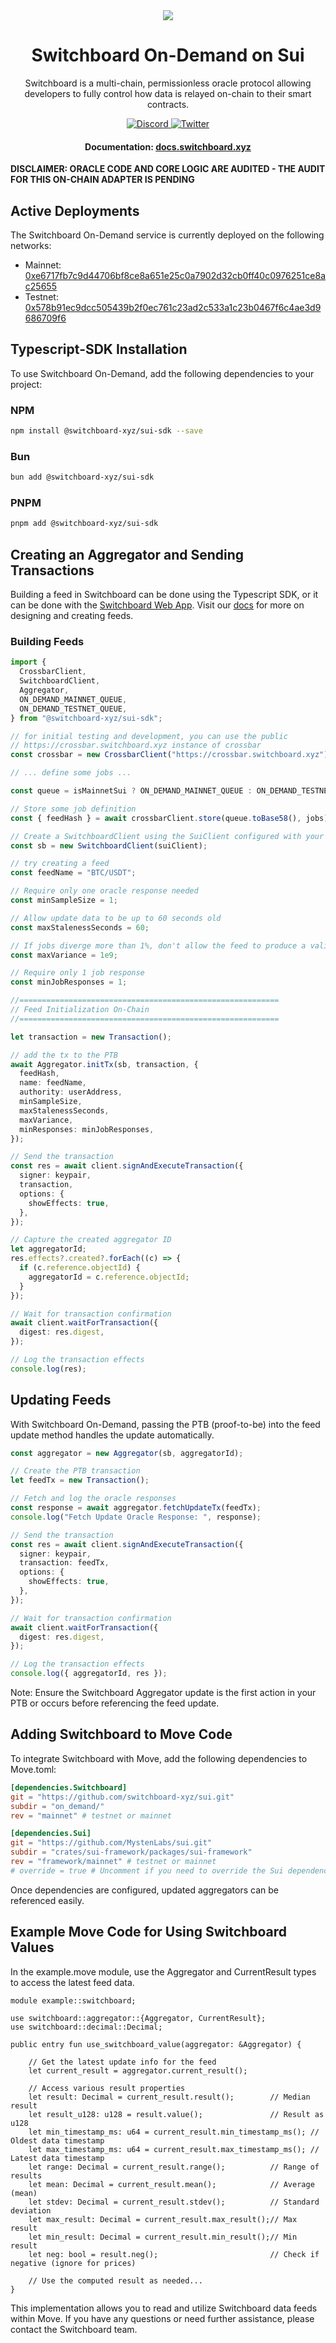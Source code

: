 <div align="center">
  <a href="#">
    <img src="https://github.com/switchboard-xyz/sbv2-core/raw/main/website/static/img/icons/switchboard/avatar.png" />
  </a>

  <h1>Switchboard On-Demand on Sui</h1>

  <p>Switchboard is a multi-chain, permissionless oracle protocol allowing developers to fully control how data is relayed on-chain to their smart contracts.</p>

  <div>
    <a href="https://discord.gg/switchboardxyz">
      <img alt="Discord" src="https://img.shields.io/discord/841525135311634443?color=blueviolet&logo=discord&logoColor=white" />
    </a>
    <a href="https://twitter.com/switchboardxyz">
      <img alt="Twitter" src="https://img.shields.io/twitter/follow/switchboardxyz?label=Follow+Switchboard" />
    </a>
  </div>

  <h4>
    <strong>Documentation: </strong><a href="https://docs.switchboard.xyz">docs.switchboard.xyz</a>
  </h4>
</div>

**DISCLAIMER: ORACLE CODE AND CORE LOGIC ARE AUDITED - THE AUDIT FOR THIS ON-CHAIN ADAPTER IS PENDING**

## Active Deployments

The Switchboard On-Demand service is currently deployed on the following networks:

- Mainnet: [0xe6717fb7c9d44706bf8ce8a651e25c0a7902d32cb0ff40c0976251ce8ac25655](https://suiscan.xyz/mainnet/object/0xe6717fb7c9d44706bf8ce8a651e25c0a7902d32cb0ff40c0976251ce8ac25655)
- Testnet: [0x578b91ec9dcc505439b2f0ec761c23ad2c533a1c23b0467f6c4ae3d9686709f6](https://suiscan.xyz/testnet/object/0x578b91ec9dcc505439b2f0ec761c23ad2c533a1c23b0467f6c4ae3d9686709f6)

## Typescript-SDK Installation

To use Switchboard On-Demand, add the following dependencies to your project:

### NPM

```bash
npm install @switchboard-xyz/sui-sdk --save
```

### Bun

```bash
bun add @switchboard-xyz/sui-sdk
```

### PNPM

```bash
pnpm add @switchboard-xyz/sui-sdk
```

## Creating an Aggregator and Sending Transactions

Building a feed in Switchboard can be done using the Typescript SDK, or it can be done with the [Switchboard Web App](https://ondemand.switchboard.xyz/sui/mainnet). Visit our [docs](https://docs.switchboard.xyz/docs) for more on designing and creating feeds.

### Building Feeds

```typescript
import {
  CrossbarClient,
  SwitchboardClient,
  Aggregator,
  ON_DEMAND_MAINNET_QUEUE,
  ON_DEMAND_TESTNET_QUEUE,
} from "@switchboard-xyz/sui-sdk";

// for initial testing and development, you can use the public
// https://crossbar.switchboard.xyz instance of crossbar
const crossbar = new CrossbarClient("https://crossbar.switchboard.xyz");

// ... define some jobs ...

const queue = isMainnetSui ? ON_DEMAND_MAINNET_QUEUE : ON_DEMAND_TESTNET_QUEUE;

// Store some job definition
const { feedHash } = await crossbarClient.store(queue.toBase58(), jobs);

// Create a SwitchboardClient using the SuiClient configured with your favorite RPC on testnet or mainnet
const sb = new SwitchboardClient(suiClient);

// try creating a feed
const feedName = "BTC/USDT";

// Require only one oracle response needed
const minSampleSize = 1;

// Allow update data to be up to 60 seconds old
const maxStalenessSeconds = 60;

// If jobs diverge more than 1%, don't allow the feed to produce a valid update
const maxVariance = 1e9;

// Require only 1 job response
const minJobResponses = 1;

//==========================================================
// Feed Initialization On-Chain
//==========================================================

let transaction = new Transaction();

// add the tx to the PTB
await Aggregator.initTx(sb, transaction, {
  feedHash,
  name: feedName,
  authority: userAddress,
  minSampleSize,
  maxStalenessSeconds,
  maxVariance,
  minResponses: minJobResponses,
});

// Send the transaction
const res = await client.signAndExecuteTransaction({
  signer: keypair,
  transaction,
  options: {
    showEffects: true,
  },
});

// Capture the created aggregator ID
let aggregatorId;
res.effects?.created?.forEach((c) => {
  if (c.reference.objectId) {
    aggregatorId = c.reference.objectId;
  }
});

// Wait for transaction confirmation
await client.waitForTransaction({
  digest: res.digest,
});

// Log the transaction effects
console.log(res);
```

## Updating Feeds

With Switchboard On-Demand, passing the PTB (proof-to-be) into the feed update method handles the update automatically.

```typescript
const aggregator = new Aggregator(sb, aggregatorId);

// Create the PTB transaction
let feedTx = new Transaction();

// Fetch and log the oracle responses
const response = await aggregator.fetchUpdateTx(feedTx);
console.log("Fetch Update Oracle Response: ", response);

// Send the transaction
const res = await client.signAndExecuteTransaction({
  signer: keypair,
  transaction: feedTx,
  options: {
    showEffects: true,
  },
});

// Wait for transaction confirmation
await client.waitForTransaction({
  digest: res.digest,
});

// Log the transaction effects
console.log({ aggregatorId, res });
```

Note: Ensure the Switchboard Aggregator update is the first action in your PTB or occurs before referencing the feed update.

## Adding Switchboard to Move Code

To integrate Switchboard with Move, add the following dependencies to Move.toml:

```toml
[dependencies.Switchboard]
git = "https://github.com/switchboard-xyz/sui.git"
subdir = "on_demand/"
rev = "mainnet" # testnet or mainnet

[dependencies.Sui]
git = "https://github.com/MystenLabs/sui.git"
subdir = "crates/sui-framework/packages/sui-framework"
rev = "framework/mainnet" # testnet or mainnet
# override = true # Uncomment if you need to override the Sui dependency
```

Once dependencies are configured, updated aggregators can be referenced easily.

## Example Move Code for Using Switchboard Values

In the example.move module, use the Aggregator and CurrentResult types to access the latest feed data.

```move
module example::switchboard;

use switchboard::aggregator::{Aggregator, CurrentResult};
use switchboard::decimal::Decimal;

public entry fun use_switchboard_value(aggregator: &Aggregator) {

    // Get the latest update info for the feed
    let current_result = aggregator.current_result();

    // Access various result properties
    let result: Decimal = current_result.result();        // Median result
    let result_u128: u128 = result.value();               // Result as u128
    let min_timestamp_ms: u64 = current_result.min_timestamp_ms(); // Oldest data timestamp
    let max_timestamp_ms: u64 = current_result.max_timestamp_ms(); // Latest data timestamp
    let range: Decimal = current_result.range();          // Range of results
    let mean: Decimal = current_result.mean();            // Average (mean)
    let stdev: Decimal = current_result.stdev();          // Standard deviation
    let max_result: Decimal = current_result.max_result();// Max result
    let min_result: Decimal = current_result.min_result();// Min result
    let neg: bool = result.neg();                         // Check if negative (ignore for prices)

    // Use the computed result as needed...
}
```

This implementation allows you to read and utilize Switchboard data feeds within Move. If you have any questions or need further assistance, please contact the Switchboard team.
